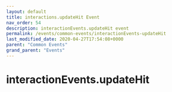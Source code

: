 ```yaml
---
layout: default
title: interactions.updateHit Event
nav_order: 54
description: interactionEvents.updateHit event
permalink: /events/common-events/interactionEvents-updateHit
last_modified_date: 2020-04-27T17:54:08+0000
parent: "Common Events"
grand_parent: "Events"
---
```


# interactionEvents.updateHit
